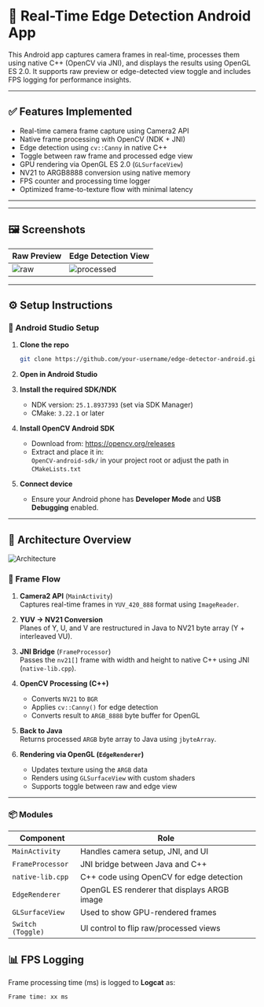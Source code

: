 # 📸 Real-Time Edge Detection Android App

This Android app captures camera frames in real-time, processes them using native C++ (OpenCV via JNI), and displays the results using OpenGL ES 2.0. It supports raw preview or edge-detected view toggle and includes FPS logging for performance insights.

---

## ✅ Features Implemented

-  Real-time camera frame capture using Camera2 API
-  Native frame processing with OpenCV (NDK + JNI)
-  Edge detection using `cv::Canny` in native C++
-  Toggle between raw frame and processed edge view
-  GPU rendering via OpenGL ES 2.0 (`GLSurfaceView`)
-  NV21 to ARGB8888 conversion using native memory
-  FPS counter and processing time logger
-  Optimized frame-to-texture flow with minimal latency

---
---

## 🖼️ Screenshots

| Raw Preview | Edge Detection View |
|-------------|----------------------|
| ![raw](https://github.com/user-attachments/assets/5aee1ba3-f1e2-4306-8571-316eaa9e1f3c) | ![processed](https://github.com/user-attachments/assets/dc7581d7-267c-4d46-8388-e9d4baebb9b0) |

---




## ⚙️ Setup Instructions

### 🧱 Android Studio Setup

1. **Clone the repo**  
   ```bash
   git clone https://github.com/your-username/edge-detector-android.git
   
2. **Open in Android Studio**

3. **Install the required SDK/NDK**
   - NDK version: `25.1.8937393` (set via SDK Manager)
   - CMake: `3.22.1` or later

4. **Install OpenCV Android SDK**
   - Download from: https://opencv.org/releases
   - Extract and place it in:  
     `OpenCV-android-sdk/` in your project root or adjust the path in `CMakeLists.txt`

5. **Connect device**
   - Ensure your Android phone has **Developer Mode** and **USB Debugging** enabled.

---

## 🧠 Architecture Overview
![Architecture](https://github.com/user-attachments/assets/494c61f1-d37c-4113-87fe-fb5504fc235a)

### 🔁 Frame Flow

1. **Camera2 API** (`MainActivity`)  
   Captures real-time frames in `YUV_420_888` format using `ImageReader`.

2. **YUV → NV21 Conversion**  
   Planes of Y, U, and V are restructured in Java to NV21 byte array (Y + interleaved VU).

3. **JNI Bridge** (`FrameProcessor`)  
   Passes the `nv21[]` frame with width and height to native C++ using JNI (`native-lib.cpp`).

4. **OpenCV Processing (C++)**
   - Converts `NV21` to `BGR`
   - Applies `cv::Canny()` for edge detection
   - Converts result to `ARGB_8888` byte buffer for OpenGL

5. **Back to Java**  
   Returns processed `ARGB` byte array to Java using `jbyteArray`.

6. **Rendering via OpenGL (`EdgeRenderer`)**
   - Updates texture using the `ARGB` data
   - Renders using `GLSurfaceView` with custom shaders
   - Supports toggle between raw and edge view

---


### 📦 Modules

| Component           | Role |
|---------------------|------|
| `MainActivity`      | Handles camera setup, JNI, and UI |
| `FrameProcessor`    | JNI bridge between Java and C++ |
| `native-lib.cpp`    | C++ code using OpenCV for edge detection |
| `EdgeRenderer`      | OpenGL ES renderer that displays ARGB image |
| `GLSurfaceView`     | Used to show GPU-rendered frames |
| `Switch (Toggle)`   | UI control to flip raw/processed views |

## 📊 FPS Logging

Frame processing time (ms) is logged to **Logcat** as:
```bash
Frame time: xx ms
```
